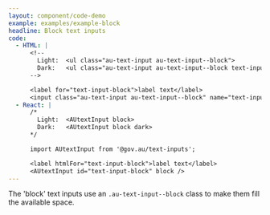 ```yaml
---
layout: component/code-demo
example: examples/example-block
headline: Block text inputs
code:
  - HTML: |
      <!--
        Light:  <ul class="au-text-input au-text-input--block">
        Dark:   <ul class="au-text-input au-text-input--block text-input--dark">
      -->

      <label for="text-input-block">label text</label>
      <input class="au-text-input au-text-input--block" name="text-input-block" id="text-input-block" type="text" value="value">
  - React: |
      /*
        Light:  <AUtextInput block>
        Dark:   <AUtextInput block dark>
      */

      import AUtextInput from '@gov.au/text-inputs';

      <label htmlFor="text-input-block">label text</label>
      <AUtextInput id="text-input-block" block />
---
```


The 'block' text inputs use an `.au-text-input--block` class to make them fill the available space.
